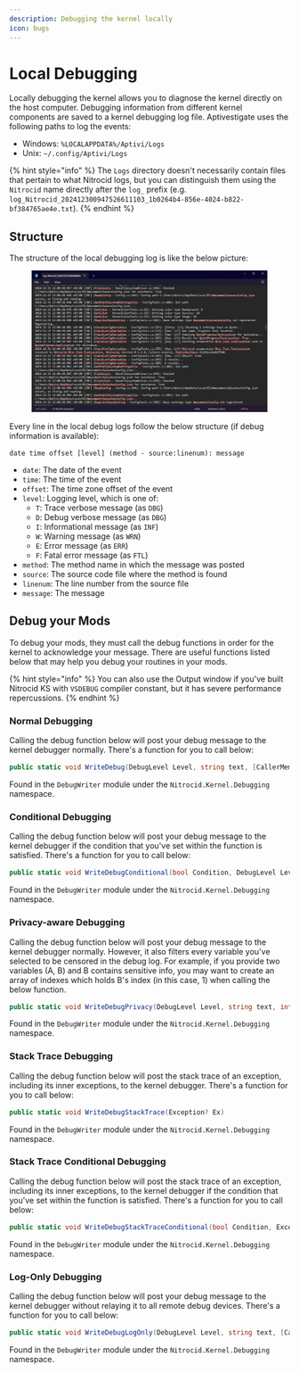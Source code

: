 ```yaml
---
description: Debugging the kernel locally
icon: bugs
---
```


# Local Debugging

Locally debugging the kernel allows you to diagnose the kernel directly on the host computer. Debugging information from different kernel components are saved to a kernel debugging log file. Aptivestigate uses the following paths to log the events:

* Windows: `%LOCALAPPDATA%/Aptivi/Logs`
* Unix: `~/.config/Aptivi/Logs`

{% hint style="info" %}
The `Logs` directory doesn't necessarily contain files that pertain to what Nitrocid logs, but you can distinguish them using the `Nitrocid` name directly after the `log_` prefix (e.g. `log_Nitrocid_202412300947526611103_1b0264b4-856e-4024-b822-bf384765ae4e.txt`).
{% endhint %}

## Structure

The structure of the local debugging log is like the below picture:

<figure><img src="../../../.gitbook/assets/image (2).png" alt=""><figcaption></figcaption></figure>

Every line in the local debug logs follow the below structure (if debug information is available):

```
date time offset [level] (method - source:linenum): message
```

* `date`: The date of the event
* `time`: The time of the event
* `offset`: The time zone offset of the event
* `level`: Logging level, which is one of:
  * `T`: Trace verbose message (as `DBG`)
  * `D`: Debug verbose message (as `DBG`)
  * `I`: Informational message (as `INF`)
  * `W`: Warning message (as `WRN`)
  * `E`: Error message (as `ERR`)
  * `F`: Fatal error message  (as `FTL`)
* `method`: The method name in which the message was posted
* `source`: The source code file where the method is found
* `linenum`: The line number from the source file
* `message`: The message

## Debug your Mods

To debug your mods, they must call the debug functions in order for the kernel to acknowledge your message. There are useful functions listed below that may help you debug your routines in your mods.

{% hint style="info" %}
You can also use the Output window if you've built Nitrocid KS with `VSDEBUG` compiler constant, but it has severe performance repercussions.
{% endhint %}

### Normal Debugging

Calling the debug function below will post your debug message to the kernel debugger normally. There's a function for you to call below:

```csharp
public static void WriteDebug(DebugLevel Level, string text, [CallerMemberName] string memberName = "", [CallerLineNumber] int memberLine = 0, [CallerFilePath] string memberPath = "", object?[]? vars = null)
```

Found in the `DebugWriter` module under the `Nitrocid.Kernel.Debugging` namespace.

### Conditional Debugging

Calling the debug function below will post your debug message to the kernel debugger if the condition that you've set within the function is satisfied. There's a function for you to call below:

```csharp
public static void WriteDebugConditional(bool Condition, DebugLevel Level, string text, [CallerMemberName] string memberName = "", [CallerLineNumber] int memberLine = 0, [CallerFilePath] string memberPath = "", object?[]? vars = null)
```

Found in the `DebugWriter` module under the `Nitrocid.Kernel.Debugging` namespace.

### Privacy-aware Debugging

Calling the debug function below will post your debug message to the kernel debugger normally. However, it also filters every variable you've selected to be censored in the debug log. For example, if you provide two variables (A, B) and B contains sensitive info, you may want to create an array of indexes which holds B's index (in this case, 1) when calling the below function.

```csharp
public static void WriteDebugPrivacy(DebugLevel Level, string text, int[] SecureVarIndexes, [CallerMemberName] string memberName = "", [CallerLineNumber] int memberLine = 0, [CallerFilePath] string memberPath = "", object?[]? vars = null)
```

Found in the `DebugWriter` module under the `Nitrocid.Kernel.Debugging` namespace.

### Stack Trace Debugging

Calling the debug function below will post the stack trace of an exception, including its inner exceptions, to the kernel debugger. There's a function for you to call below:

```csharp
public static void WriteDebugStackTrace(Exception? Ex)
```

Found in the `DebugWriter` module under the `Nitrocid.Kernel.Debugging` namespace.

### Stack Trace Conditional Debugging

Calling the debug function below will post the stack trace of an exception, including its inner exceptions, to the kernel debugger if the condition that you've set within the function is satisfied. There's a function for you to call below:

```csharp
public static void WriteDebugStackTraceConditional(bool Condition, Exception? Ex)
```

Found in the `DebugWriter` module under the `Nitrocid.Kernel.Debugging` namespace.

### Log-Only Debugging

Calling the debug function below will post your debug message to the kernel debugger without relaying it to all remote debug devices. There's a function for you to call below:

```csharp
public static void WriteDebugLogOnly(DebugLevel Level, string text, [CallerMemberName] string memberName = "", [CallerLineNumber] int memberLine = 0, [CallerFilePath] string memberPath = "", object?[]? vars = null)
```

Found in the `DebugWriter` module under the `Nitrocid.Kernel.Debugging` namespace.
